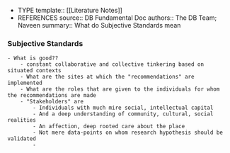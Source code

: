- TYPE
  template:: [[Literature Notes]]
- REFERENCES
  source:: DB Fundamental Doc
  authors:: The DB Team; Naveen
  summary:: What do Subjective Standards mean
### Subjective Standards
	- What is good??
		- constant collaborative and collective tinkering based on situated contexts
		- What are the sites at which the "recommendations" are implemented
		- What are the roles that are given to the individuals for whom the recommendations are made
		- "Stakeholders" are
			- Individuals with much mire social, intellectual capital
			- And a deep understanding of community, cultural, social realities
			- An affection, deep rooted care about the place
			- Not mere data-points on whom research hypothesis should be validated
			-